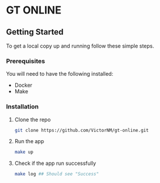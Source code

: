 # GT ONLINE

## Getting Started

To get a local copy up and running follow these simple steps.

### Prerequisites

You will need to have the following installed:

- Docker
- Make

### Installation

1. Clone the repo
   ```sh
   git clone https://github.com/VictorNM/gt-online.git
   ```
2. Run the app
   ```sh
   make up
   ```
3. Check if the app run successfully
    ```sh
   make log ## Should see "Success"
   ```